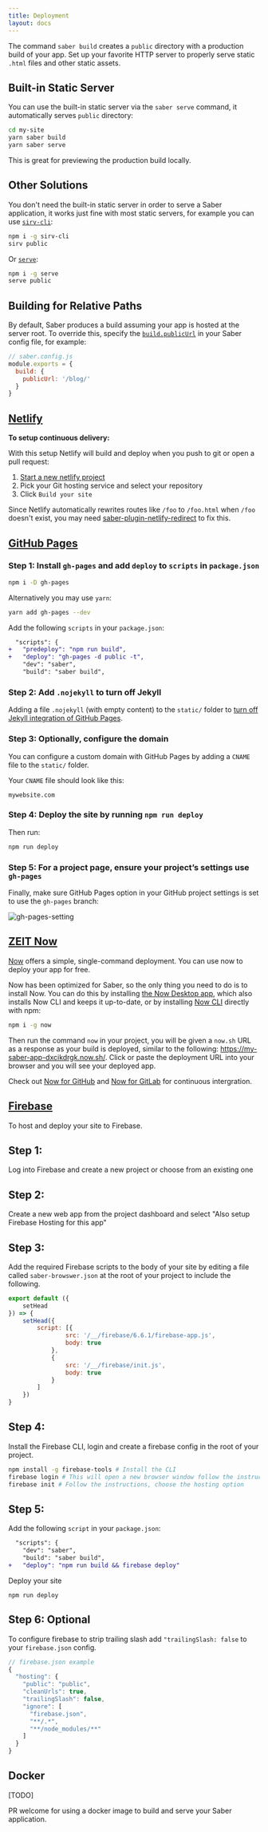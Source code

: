 ```yaml
---
title: Deployment
layout: docs
---
```


The command `saber build` creates a `public` directory with a production build of your app. Set up your favorite HTTP server to properly serve static `.html` files and other static assets.

## Built-in Static Server

You can use the built-in static server via the `saber serve` command, it automatically serves `public` directory:

```bash
cd my-site
yarn saber build
yarn saber serve
```

This is great for previewing the production build locally.

## Other Solutions

You don't need the built-in static server in order to serve a Saber application, it works just fine with most static servers, for example you can use [`sirv-cli`](https://github.com/lukeed/sirv/tree/master/packages/sirv-cli):

```bash
npm i -g sirv-cli
sirv public
```

Or [`serve`](https://github.com/zeit/serve):

```bash
npm i -g serve
serve public
```

## Building for Relative Paths

By default, Saber produces a build assuming your app is hosted at the server root.
To override this, specify the [`build.publicUrl`](./saber-config.md#publicurl) in your Saber config file, for example:

```js
// saber.config.js
module.exports = {
  build: {
    publicUrl: '/blog/'
  }
}
```

## [Netlify](https://www.netlify.com/)

**To setup continuous delivery:**

With this setup Netlify will build and deploy when you push to git or open a pull request:

1. [Start a new netlify project](https://app.netlify.com/signup)
2. Pick your Git hosting service and select your repository
3. Click `Build your site`

Since Netlify automatically rewrites routes like `/foo` to `/foo.html` when `/foo` doesn't exist, you may need [saber-plugin-netlify-redirect](https://github.com/egoist/saber/tree/master/packages/saber-plugin-netlify-redirect) to fix this.

## [GitHub Pages](https://pages.github.com/)

### Step 1: Install `gh-pages` and add `deploy` to `scripts` in `package.json`

```bash
npm i -D gh-pages
```

Alternatively you may use `yarn`:

```bash
yarn add gh-pages --dev
```

Add the following `scripts` in your `package.json`:

```diff
  "scripts": {
+   "predeploy": "npm run build",
+   "deploy": "gh-pages -d public -t",
    "dev": "saber",
    "build": "saber build",
```

### Step 2: Add `.nojekyll` to turn off Jekyll

Adding a file `.nojekyll` (with empty content) to the `static/` folder to [turn off Jekyll integration of GitHub Pages](https://help.github.com/en/articles/files-that-start-with-an-underscore-are-missing).

### Step 3: Optionally, configure the domain

You can configure a custom domain with GitHub Pages by adding a `CNAME` file to the `static/` folder.

Your `CNAME` file should look like this:

```
mywebsite.com
```

### Step 4: Deploy the site by running `npm run deploy`

Then run:

```bash
npm run deploy
```

### Step 5: For a project page, ensure your project’s settings use `gh-pages`

Finally, make sure GitHub Pages option in your GitHub project settings is set to use the `gh-pages` branch:

![gh-pages-setting](@/images/gh-pages-setting.png)

## [ZEIT Now](https://zeit.co/now)

[Now](https://zeit.co/docs) offers a simple, single-command deployment. You can use now to deploy your app for free.

Now has been optimized for Saber, so the only thing you need to do is to install Now. You can do this by installing [the Now Desktop app](https://zeit.co/download), which also installs Now CLI and keeps it up-to-date, or by installing [Now CLI](https://zeit.co/download#now-cli) directly with npm:

```bash
npm i -g now
```

Then run the command `now` in your project, you will be given a `now.sh` URL as a response as your build is deployed, similar to the following: https://my-saber-app-dxcikdrgk.now.sh/. Click or paste the deployment URL into your browser and you will see your deployed app.

Check out [Now for GitHub](https://zeit.co/docs/v2/integrations/now-for-github) and [Now for GitLab](https://zeit.co/docs/v2/integrations/now-for-gitlab/) for continuous intergration.

## [Firebase](https://firebase.google.com/)

To host and deploy your site to Firebase.

## Step 1: 

Log into Firebase and create a new project or choose from an existing one

## Step 2:

Create a new web app from the project dashboard and select "Also setup Firebase Hosting for this app"

## Step 3:

Add the required Firebase scripts to the body of your site by editing a file called `saber-browswer.json` at the root of your project to include the following.

```js
export default ({
    setHead
}) => {
    setHead({
        script: [{
                src: '/__/firebase/6.6.1/firebase-app.js',
                body: true
            },
            {
                src: '/__/firebase/init.js',
                body: true
            }
        ]
    })
}
```

## Step 4:

Install the Firebase CLI, login and create a firebase config in the root of your project.

```bash
npm install -g firebase-tools # Install the CLI
firebase login # This will open a new browser window follow the instructions
firebase init # Follow the instructions, choose the hosting option
```

## Step 5:

Add the following `script` in your `package.json`:

```diff
  "scripts": {
    "dev": "saber",
    "build": "saber build",
+   "deploy": "npm run build && firebase deploy"
```

Deploy your site

```
npm run deploy
```

## Step 6: Optional

To configure firebase to strip trailing slash add `"trailingSlash: false` to your `firebase.json` config.

```js
// firebase.json example
{
  "hosting": {
    "public": "public",
    "cleanUrls": true,
    "trailingSlash": false,
    "ignore": [
      "firebase.json",
      "**/.*",
      "**/node_modules/**"
    ]
  }
}
```

## Docker

[TODO]

PR welcome for using a docker image to build and serve your Saber application.
